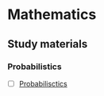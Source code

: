# Mathematics

## Study materials

### Probabilistics
- [ ]  [Probabilisctics](https://github.com/Geonhee-LEE/machine-learning/tree/master/Mathematics/Probabilisctics)
